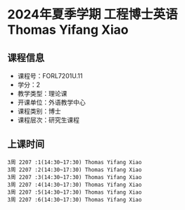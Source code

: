 # 2024年夏季学期 工程博士英语 Thomas Yifang Xiao






## 课程信息

- 课程号：FORL7201U.11
- 学分：2
- 教学类型：理论课
- 开课单位：外语教学中心
- 课程类别：博士
- 课程层次：研究生课程

## 上课时间

```
3周 2207 :1(14:30~17:30) Thomas Yifang Xiao
3周 2207 :2(14:30~17:30) Thomas Yifang Xiao
3周 2207 :3(14:30~17:30) Thomas Yifang Xiao
3周 2207 :4(14:30~17:30) Thomas Yifang Xiao
3周 2207 :5(14:30~17:30) Thomas Yifang Xiao
3周 2207 :6(14:30~17:30) Thomas Yifang Xiao
```

